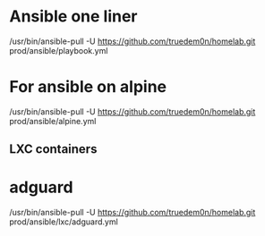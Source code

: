 
# Ansible one liner
/usr/bin/ansible-pull -U https://github.com/truedem0n/homelab.git prod/ansible/playbook.yml

# For ansible on alpine
/usr/bin/ansible-pull -U https://github.com/truedem0n/homelab.git prod/ansible/alpine.yml


## LXC containers

# adguard
/usr/bin/ansible-pull -U https://github.com/truedem0n/homelab.git prod/ansible/lxc/adguard.yml